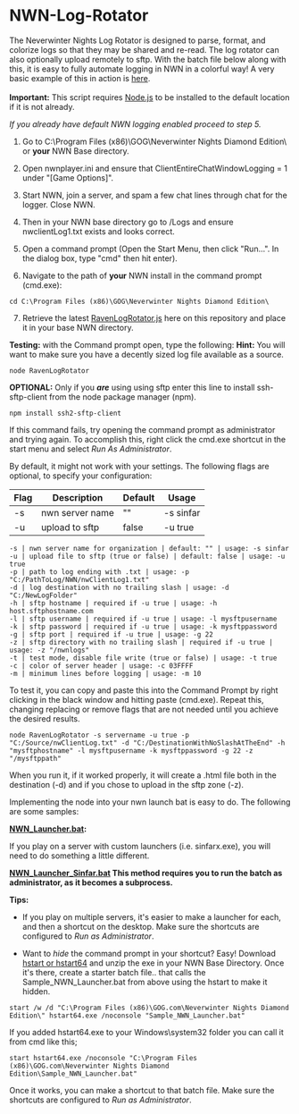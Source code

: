 # NWN-Log-Rotator
The Neverwinter Nights Log Rotator is designed to parse, format, and colorize logs so that they may be shared and re-read. The log rotator can also optionally upload remotely to sftp. With the batch file below along with this, it is easy to fully automate logging in NWN in a colorful way! A very basic example of this in action is <a href="http://htmlpreview.github.io/?https://github.com/ravenmyst/NWN-Log-Rotator/blob/master/latest/advanced/NWNLog_2016_08_26_001006.html" target="_blank">here</a>.
<br />
<br />
**Important:**
This script requires <a href="https://nodejs.org/en/">Node.js</a> to be installed to the default location if it is not already.<br />

*If you already have default NWN logging enabled proceed to step 5.*
1) Go to C:\Program Files (x86)\GOG\Neverwinter Nights Diamond Edition\ or **your** NWN Base directory. 

2) Open nwnplayer.ini and ensure that ClientEntireChatWindowLogging = 1 under "[Game Options]".

3) Start NWN, join a server, and spam a few chat lines through chat for the logger.  Close NWN.

4) Then in your NWN base directory go to /Logs and ensure nwclientLog1.txt exists and looks correct.

5) Open a command prompt (Open the Start Menu, then click "Run...". In the dialog box, type "cmd" then hit enter).

6) Navigate to the path of **your** NWN install in the command prompt (cmd.exe):
```batch
cd C:\Program Files (x86)\GOG\Neverwinter Nights Diamond Edition\
```

7) Retrieve the latest [RavenLogRotator.js](../master/latest/RavenLogRotator.js) here on this repository and place it in your base NWN directory.

**Testing:** with the Command prompt open, type the following: **Hint:** You will want to make sure you have a decently sized log file available as a source.
```batch
node RavenLogRotator 
```

**OPTIONAL:** Only if you ***are*** using using sftp enter this line to install ssh-sftp-client from the node package manager (npm).
```batch
npm install ssh2-sftp-client
```
If this command fails, try opening the command prompt as administrator and trying again. To accomplish this, right click the cmd.exe shortcut in the start menu and select *Run As Administrator*.

By default, it might not work with your settings. The following flags are optional, to specify your configuration:

| Flag  | Description | Default | Usage |
| ------------- | ------------- | ------------- | ------------- |
| -s  | nwn server name  | "" | -s sinfar
| -u  | upload to sftp  | false | -u true
```
-s | nwn server name for organization | default: "" | usage: -s sinfar
-u | upload file to sftp (true or false) | default: false | usage: -u true
-p | path to log ending with .txt | usage: -p "C:/PathToLog/NWN/nwClientLog1.txt"
-d | log destination with no trailing slash | usage: -d "C:/NewLogFolder"
-h | sftp hostname | required if -u true | usage: -h host.sftphostname.com
-l | sftp username | required if -u true | usage: -l mysftpusername
-k | sftp password | required if -u true | usage: -k mysftppassword
-g | sftp port | required if -u true | usage: -g 22
-z | sftp directory with no trailing slash | required if -u true | usage: -z "/nwnlogs"
-t | test mode, disable file write (true or false) | usage: -t true
-c | color of server header | usage: -c 03FFFF
-m | minimum lines before logging | usage: -m 10
```

To test it, you can copy and paste this into the Command Prompt by right clicking in the black window and hitting paste (cmd.exe). Repeat this, changing replacing or remove flags that are not needed until you achieve the desired results. 
```
node RavenLogRotator -s servername -u true -p "C:/Source/nwClientLog.txt" -d "C:/DestinationWithNoSlashAtTheEnd" -h "mysftphostname" -l mysftpusername -k mysftppassword -g 22 -z "/mysftppath"
```

When you run it, if it worked properly, it will create a .html file both in the destination (-d) and if you chose to upload in the sftp zone (-z).

Implementing the node into your nwn launch bat is easy to do. The following are some samples:

**[NWN_Launcher.bat](../master/latest/NWN_Launcher.bat):** 

If you play on a server with custom launchers (i.e. sinfarx.exe), you will need to do something a little different. 

**[NWN_Launcher_Sinfar.bat](../master/latest/NWN_Launcher_Sinfar.bat) This method requires you to run the batch as administrator, as it becomes a subprocess.**

**Tips:** 

- If you play on multiple servers, it's easier to make a launcher for each, and then a shortcut on the desktop. Make sure the shortcuts are configured to *Run as Administrator*.

- Want to *hide* the command prompt in your shortcut? Easy! Download <a href="http://www.ntwind.com/blog/hstart-x64.html">hstart or hstart64</a> and unzip the exe in your NWN Base Directory. Once it's there, create a starter batch file.. that calls the Sample_NWN_Launcher.bat from above using the hstart to make it hidden. 
```batch
start /w /d "C:\Program Files (x86)\GOG.com\Neverwinter Nights Diamond Edition\" hstart64.exe /noconsole "Sample_NWN_Launcher.bat"
```
If you added hstart64.exe to your Windows\system32 folder you can call it from cmd like this;
```batch
start hstart64.exe /noconsole "C:\Program Files (x86)\GOG.com\Neverwinter Nights Diamond Edition\Sample_NWN_Launcher.bat" 
```
Once it works, you can make a shortcut to that batch file. Make sure the shortcuts are configured to *Run as Administrator*.